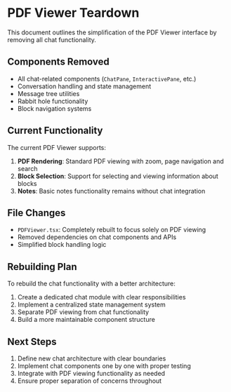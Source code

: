 # PDF Viewer Teardown

This document outlines the simplification of the PDF Viewer interface by removing all chat functionality.

## Components Removed

- All chat-related components (`ChatPane`, `InteractivePane`, etc.)
- Conversation handling and state management
- Message tree utilities
- Rabbit hole functionality
- Block navigation systems

## Current Functionality

The current PDF Viewer supports:

1. **PDF Rendering**: Standard PDF viewing with zoom, page navigation and search
2. **Block Selection**: Support for selecting and viewing information about blocks
3. **Notes**: Basic notes functionality remains without chat integration

## File Changes

- `PDFViewer.tsx`: Completely rebuilt to focus solely on PDF viewing
- Removed dependencies on chat components and APIs
- Simplified block handling logic

## Rebuilding Plan

To rebuild the chat functionality with a better architecture:

1. Create a dedicated chat module with clear responsibilities
2. Implement a centralized state management system
3. Separate PDF viewing from chat functionality
4. Build a more maintainable component structure

## Next Steps

1. Define new chat architecture with clear boundaries
2. Implement chat components one by one with proper testing
3. Integrate with PDF viewing functionality as needed
4. Ensure proper separation of concerns throughout 